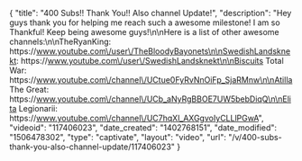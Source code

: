 {
    "title": "400 Subs!!  Thank You!!  Also channel Update!",
    "description": "Hey guys thank you for helping me reach such a awesome milestone!  I am so Thankful! Keep being awesome guys!\n\nHere is a list of other awesome channels:\n\nTheRyanKing: https:\/\/www.youtube.com\/user\/TheBloodyBayonets\n\nSwedishLandsknekt: https:\/\/www.youtube.com\/user\/SwedishLandsknekt\n\nBiscuits Total War: https:\/\/www.youtube.com\/channel\/UCtue0FyRvNnOiFp_SjaRMnw\n\nAtilla The Great: https:\/\/www.youtube.com\/channel\/UCb_aNyRgBBOE7UW5bebDiqQ\n\nElita Legionarii: https:\/\/www.youtube.com\/channel\/UC7hqXl_AXGgvoIyCLLlPGwA",
    "videoid": "117406023",
    "date_created": "1402768151",
    "date_modified": "1506478302",
    "type": "captivate",
    "layout": "video",
    "url": "\/v\/400-subs-thank-you-also-channel-update\/117406023"
}